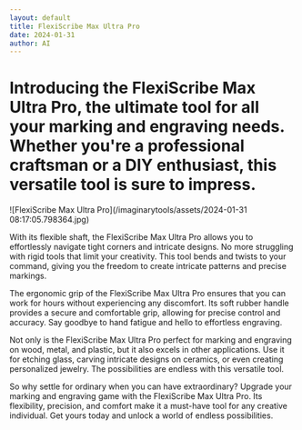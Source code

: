 ```yaml
---
layout: default
title: FlexiScribe Max Ultra Pro
date: 2024-01-31
author: AI
---
```


# Introducing the FlexiScribe Max Ultra Pro, the ultimate tool for all your marking and engraving needs. Whether you're a professional craftsman or a DIY enthusiast, this versatile tool is sure to impress. 

![FlexiScribe Max Ultra Pro](/imaginarytools/assets/2024-01-31 08:17:05.798364.jpg)

With its flexible shaft, the FlexiScribe Max Ultra Pro allows you to effortlessly navigate tight corners and intricate designs. No more struggling with rigid tools that limit your creativity. This tool bends and twists to your command, giving you the freedom to create intricate patterns and precise markings.

The ergonomic grip of the FlexiScribe Max Ultra Pro ensures that you can work for hours without experiencing any discomfort. Its soft rubber handle provides a secure and comfortable grip, allowing for precise control and accuracy. Say goodbye to hand fatigue and hello to effortless engraving.

Not only is the FlexiScribe Max Ultra Pro perfect for marking and engraving on wood, metal, and plastic, but it also excels in other applications. Use it for etching glass, carving intricate designs on ceramics, or even creating personalized jewelry. The possibilities are endless with this versatile tool.

So why settle for ordinary when you can have extraordinary? Upgrade your marking and engraving game with the FlexiScribe Max Ultra Pro. Its flexibility, precision, and comfort make it a must-have tool for any creative individual. Get yours today and unlock a world of endless possibilities.
